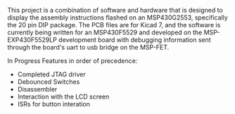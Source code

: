 This project is a combination of software and hardware that is designed to display the assembly instructions flashed on an MSP430G2553, specifically the 20 pin DIP package. The PCB files are for Kicad 7, and the software is currently being written for an MSP430F5529 and developed on the MSP-EXP430F5529LP development board with debugging information sent through the board's uart to usb bridge on the MSP-FET.

In Progress Features in order of precedence:
- Completed JTAG driver
- Debounced Switches
- Disassembler
- Interaction with the LCD screen
- ISRs for button interation

